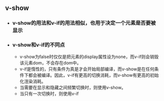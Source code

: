 ## v-show
  - ### v-show的用法和v-if的用法相似，也用于决定一个元素是否要被显示 
    
  - ### v-show和v-if的不同点
     -  v-show为false时仅仅是把元素的display属性设为none，而v-if则会销毁该元素dom，不会存在dom中。
     -  v-if是惰性的，只有条件为真是才会开始局部编译，而v-show是在任何条件下都会被编译。因此，v-if有更高的切换消耗，而v-show有更高的初始化渲染消耗。
     -  当需要在显示和隐藏之间频繁切换时，则使用v-show。
     -  当只有一次切换时，则使用v-if